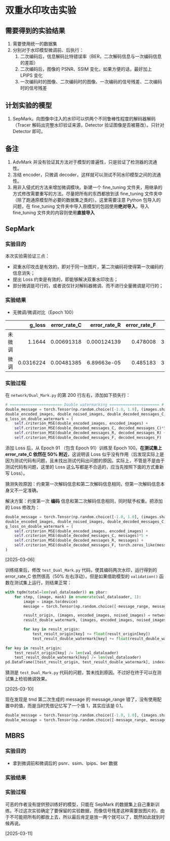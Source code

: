 # 双重水印攻击实验

## 需要得到的实验结果

1. 需要使用统一的数据集
1. 分别对于水印模型微调前、后执行：
    1. 二次编码后，信息解码比特错误率（BER，二次解码信息与一次编码信息的差距）
    1. 二次编码后，图像的 PSNR、SSIM 变化，如果方便的话，最好加上 LPIPS 变化
    1. 一次编码时的图像、二次编码时的图像、一次编码的信号残差、二次编码时的信号残差

## 计划实验的模型

1. SepMark。向图像中注入的水印可以供两个不同鲁棒性程度的解码器解码（Tracer 解码出完整水印验证来源，Detector 验证图像是否被篡改）。只针对 Detector 即可。

## 备注

1. AdvMark 并没有验证其方法对于模型的普遍性，只是验证了检测器的流通性。
1. 冻结 encoder，只微调 decoder，这样就可以测试不同水印模型之间的流通性。
1. 用非入侵式的方法来增加微调模块。新建一个 fine_tuning 文件夹，用继承的方式修改需要重写的方法。尽量把所有的东西都放到该 fine_tuning 文件夹中（除了跑通原模型所必要的数据集之类的）。这里需要注意 Python 包导入的问题，在 fine_tuning 文件夹中导入原模型的包因使用**绝对导入**，导入 fine_tuning 文件夹的内容则使用**直接导入**

## SepMark

### 实验目的

本次实验需验证三点：

- 双重水印攻击是有效的，即对于同一张图片，第二次编码将使得第一次编码的信息消失；
- 提出 Loss 约束是有效的，即能够解决双重水印攻击；
- 部分微调是可行的，或者说仅针对解码器微调、而不进行全量微调是可行的；

### 实验结果

- 无微调/微调对比（Epoch 100）

|    |    g_loss |   error_rate_C |   error_rate_R |   error_rate_F |    psnr |     ssim |   g_loss_on_discriminator |   g_loss_on_encoder_MSE |   g_loss_on_encoder_LPIPS |   g_loss_on_decoder_C |   g_loss_on_decoder_R |   g_loss_on_decoder_F |   d_loss |   g_loss_on_double_watermark |   double_error_rate_C |   double_error_rate_R |   double_error_rate_F |
|---:|----------:|---------------:|---------------:|---------------:|--------:|---------:|--------------------------:|------------------------:|--------------------------:|----------------------:|----------------------:|----------------------:|---------:|-----------------------------:|----------------------:|----------------------:|----------------------:|
|  未微调 | 1.1644    |     0.00691318 |    0.000124139 |       0.478008 | 38.7788 | 0.938527 |                   2.03329 |             0.000531517 |                0.00808962 |           0.000523669 |           0.000302436 |           1.08015e-06 |  2.00961 |                   0.114804   |            0.498312   |              0.500698 |              0.487456 |
|  微调 | 0.0316224 |     0.00481385 |    6.89663e-05 |       0.485183 | 38.3354 | 0.929688 |                   2.12371 |             0.000589209 |                0.00874837 |           0.000439849 |           0.000251798 |           5.70558e-07 |  1.95333 |                   0.00159519 |            0.00129381 |              0        |              0.493148 |

### 实验过程

在 `network/Dual_Mark.py` 的第 200 行左右，添加如下损失行：

```Python
# ======================= Double watermarking ====================== #
double_message = torch.Tensor(np.random.choice([-1.0, 1.0], (images.shape[0], 128))).to('cuda')
double_encoded_images, double_noised_images, double_decoded_messages_C, double_decoded_messages_R, double_decoded_messages_F = self.encoder_decoder(encoded_images, double_message, masks)
g_loss_on_double_watermark = (
	self.criterion_MSE(double_encoded_images, encoded_images) + 
	self.criterion_MSE(double_decoded_messages_C, decoded_messages_C)*5 + 
	self.criterion_MSE(double_decoded_messages_R, decoded_messages_R) + 
	self.criterion_MSE(double_decoded_messages_F, decoded_messages_F)
```

添加 Loss 后，从 Epoch 91 （包含 Epoch 91）训练至 Epoch 100。**在测试集上 error_rate_C 依然在 50% 附近**，这说明该 Loss 似乎没有作用（后发现实际上是因为测试代码有问题，且未找出测试代码出问题的原因。实际上，不管是不是由于测试代码有问题，这里的 Loss 这么写都是不合适的，应当先按照下面的方式重新写 Loss）。

猜测失败原因：约束第一次解码信息和第二次解码信息相同，但第一次解码信息本身又不一定准确。

解决方案：约束第一次 **编码** 信息和第二次解码信息相同，同时赋予权重。把添加的 Loss 修改为：

```Python
double_message = torch.Tensor(np.random.choice([-1.0, 1.0], (images.shape[0], 128))).to('cuda')
double_encoded_images, double_noised_images, double_decoded_messages_C, double_decoded_messages_R, double_decoded_messages_F = self.encoder_decoder(encoded_images, double_message, masks)
g_loss_on_double_watermark = (
    self.criterion_MSE(double_encoded_images, encoded_images) + 
    self.criterion_MSE(double_decoded_messages_C, messages)*5 + 
    self.criterion_MSE(double_decoded_messages_R, messages) + 
    self.criterion_MSE(double_decoded_messages_F, torch.zeros_like(messages))
)
```

[2025-03-06]

训练结束后，修改 `test_Dual_Mark.py` 代码，使其编码两次水印，运行得到的 error_rate_C 依然很高（50% 左右浮动）。但是如果借助模型的 `validation()` 函数在测试集上运行，则结果正常：

```Python
with tqdm(total=len(val_dataloader)) as pbar:
    for step, (image, mask) in enumerate(val_dataloader, 1):
        image = image.to(device)
        message = torch.Tensor(np.random.choice([-message_range, message_range], (image.shape[0], message_length))).to(device)

        result_origin, (images, encoded_images, noised_images) = network_origin.validation(image, message, mask)
        result_double_watermark, (images, encoded_images, noised_images) = network_double_watermark.validation(image, message, mask)

        for key in result_origin:
            test_result_origin[key] += float(result_origin[key])
            test_result_double_watermark[key] += float(result_double_watermark[key])
        
for key in result_origin:
    test_result_origin[key] /= len(val_dataloader)
    test_result_double_watermark[key] /= len(val_dataloader)
pd.DataFrame([test_result_origin, test_result_double_watermark], index=[0]).to_markdown("test_result.md")
```

猜测是 `test_Dual_Mark.py` 代码的问题，暂未找到原因。不过好在终于可以在测试集上检验微调效果。

[2025-03-10]

现在发现是 tmd 第二次生成的 message 的 message_range 错了，没有使用配置中的值，而是当时凭借记忆写了一个值 1，其实应该是 0.1。

```Python
double_message = torch.Tensor(np.random.choice([-1.0, 1.0], (images.shape[0], 128))).to('cuda')
double_message = torch.Tensor(np.random.choice([-message_range, message_range], (images.shape[0], 128))).to('cuda')
```

## MBRS

### 实验目的

- 拿到微调前和微调后的 psnr、ssim、lpips、ber 数据

### 实验结果

### 实验过程

可恶的作者没有提供预训练好的模型，只能在 SepMark 的数据集上自己重新训练。不过这次实验确定了要保留的实验数据，而像信号残差这种需要放图片的，由于不可能把所有的都放上去，所以最后肯定是放一两个就可以了，既然如此就到时候再说。

[2025-03-11]